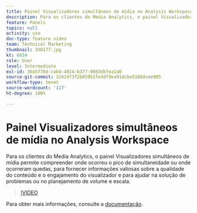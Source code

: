```yaml
---
title: Painel Visualizadores simultâneos de mídia no Analysis Workspace
description: Para os clientes do Media Analytics, o painel Visualizadores simultâneos de mídia permite compreender onde ocorreu o pico de simultaneidade ou onde ocorreram quedas, para fornecer informações valiosas sobre a qualidade do conteúdo e o engajamento do visualizador e para ajudar na solução de problemas ou no planejamento de volume e escala.
feature: Panels
topics: null
activity: use
doc-type: feature video
team: Technical Marketing
thumbnail: 330177.jpg
kt: 6834
role: User
level: Intermediate
exl-id: 3ba5f76d-cab4-4014-b377-9083dbfea1a0
source-git-commit: 32424f3f2b05952fe4df9ea91dcbe51684cee905
workflow-type: tm+mt
source-wordcount: '117'
ht-degree: 100%

---
```


# Painel Visualizadores simultâneos de mídia no Analysis Workspace

Para os clientes do Media Analytics, o painel Visualizadores simultâneos de mídia permite compreender onde ocorreu o pico de simultaneidade ou onde ocorreram quedas, para fornecer informações valiosas sobre a qualidade do conteúdo e o engajamento do visualizador e para ajudar na solução de problemas ou no planejamento de volume e escala.

>[!VIDEO](https://video.tv.adobe.com/v/330177/?quality=12&learn=on)

Para obter mais informações, consulte a [documentação](https://experienceleague.adobe.com/docs/analytics/analyze/analysis-workspace/panels/media-concurrent-viewers.html?lang=pt-BR#analysis-workspace).
